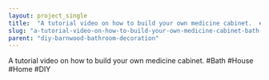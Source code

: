 ```yaml
---
layout: project_single
title:  "A tutorial video on how to build your own medicine cabinet.  #Bath #House #Home #DIY"
slug: "a-tutorial-video-on-how-to-build-your-own-medicine-cabinet-bath-house-home-diy"
parent: "diy-barnwood-bathroom-decoration"
---
```

A tutorial video on how to build your own medicine cabinet.  #Bath #House #Home #DIY
